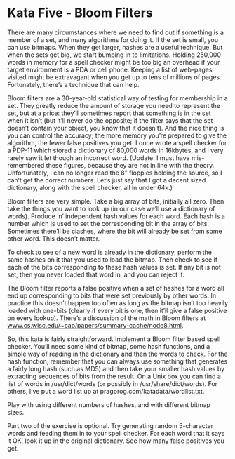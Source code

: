 # Kata Five - Bloom Filters
There are many circumstances where we need to find out if something is a member of a set, and many algorithms for doing it. If the set is small, you can use bitmaps. When they get larger, hashes are a useful technique. But when the sets get big, we start bumping in to limitations. Holding 250,000 words in memory for a spell checker might be too big an overhead if your target environment is a PDA or cell phone. Keeping a list of web-pages visited might be extravagant when you get up to tens of millions of pages. Fortunately, there’s a technique that can help.

Bloom filters are a 30-year-old statistical way of testing for membership in a set. They greatly reduce the amount of storage you need to represent the set, but at a price: they’ll sometimes report that something is in the set when it isn’t (but it’ll never do the opposite; if the filter says that the set doesn’t contain your object, you know that it doesn’t). And the nice thing is you can control the accuracy; the more memory you’re prepared to give the algorithm, the fewer false positives you get. I once wrote a spell checker for a PDP-11 which stored a dictionary of 80,000 words in 16kbytes, and I very rarely saw it let though an incorrect word. (Update: I must have mis-remembered these figures, because they are not in line with the theory. Unfortunately, I can no longer read the 8" floppies holding the source, so I can’t get the correct numbers. Let’s just say that I got a decent sized dictionary, along with the spell checker, all in under 64k.)

Bloom filters are very simple. Take a big array of bits, initially all zero. Then take the things you want to look up (in our case we’ll use a dictionary of words). Produce ‘n’ independent hash values for each word. Each hash is a number which is used to set the corresponding bit in the array of bits. Sometimes there’ll be clashes, where the bit will already be set from some other word. This doesn’t matter.

To check to see of a new word is already in the dictionary, perform the same hashes on it that you used to load the bitmap. Then check to see if each of the bits corresponding to these hash values is set. If any bit is not set, then you never loaded that word in, and you can reject it.

The Bloom filter reports a false positive when a set of hashes for a word all end up corresponding to bits that were set previously by other words. In practice this doesn’t happen too often as long as the bitmap isn’t too heavily loaded with one-bits (clearly if every bit is one, then it’ll give a false positive on every lookup). There’s a discussion of the math in Bloom filters at www.cs.wisc.edu/~cao/papers/summary-cache/node8.html.

So, this kata is fairly straightforward. Implement a Bloom filter based spell checker. You’ll need some kind of bitmap, some hash functions, and a simple way of reading in the dictionary and then the words to check. For the hash function, remember that you can always use something that generates a fairly long hash (such as MD5) and then take your smaller hash values by extracting sequences of bits from the result. On a Unix box you can find a list of words in /usr/dict/words (or possibly in /usr/share/dict/words). For others, I’ve put a word list up at pragprog.com/katadata/wordlist.txt.

Play with using different numbers of hashes, and with different bitmap sizes.

Part two of the exercise is optional. Try generating random 5-character words and feeding them in to your spell checker. For each word that it says it OK, look it up in the original dictionary. See how many false positives you get.
